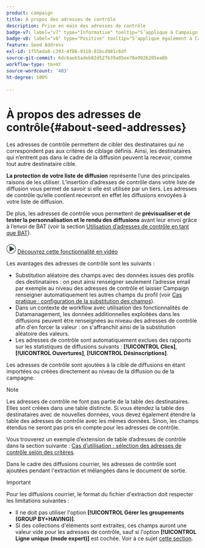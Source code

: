```yaml
---
product: campaign
title: À propos des adresses de contrôle
description: Prise en main des adresses de contrôle
badge-v7: label="v7" type="Informative" tooltip="S’applique à Campaign Classic v7"
badge-v8: label="v8" type="Positive" tooltip="S’applique également à Campaign v8"
feature: Seed Address
exl-id: 1f55eda8-c393-4f86-9118-01bcd981c6df
source-git-commit: 6dc6aeb5adeb82d527b39a05ee70a9926205ea0b
workflow-type: tm+mt
source-wordcount: '403'
ht-degree: 100%

---
```


# À propos des adresses de contrôle{#about-seed-addresses}



Les adresses de contrôle permettent de cibler des destinataires qui ne correspondent pas aux critères de ciblage définis. Ainsi, les destinataires qui n’entrent pas dans le cadre de la diffusion peuvent la recevoir, comme tout autre destinataire cible.

**La protection de votre liste de diffusion** représente l’une des principales raisons de les utiliser. L’insertion d’adresses de contrôle dans votre liste de diffusion vous permet de savoir si elle est utilisée par un tiers. Les adresses de contrôle qu’elle contient recevront en effet les diffusions envoyées à votre liste de diffusion.

De plus, les adresses de contrôle vous permettent de **prévisualiser et de tester la personnalisation et le rendu des diffusions** avant leur envoi grâce à l’envoi de BAT (voir la section [Utilisation d’adresses de contrôle en tant que BAT](steps-defining-the-target-population.md#using-seed-addresses-as-proof)).

![](assets/do-not-localize/how-to-video.png) [Découvrez cette fonctionnalité en vidéo](steps-defining-the-target-population.md#seeds-and-proofs-video)

Les avantages des adresses de contrôle sont les suivants :

* Substitution aléatoire des champs avec des données issues des profils des destinataires : on peut ainsi renseigner seulement l’adresse email par exemple au niveau des adresses de contrôle et laisser Campaign renseigner automatiquement les autres champs du profil (voir [Cas pratique : configuration de la substitution des champs](use-case--configuring-the-field-substitution.md)).
* Dans un contexte de workflow avec utilisation des fonctionnalités de Datamanagement, les données additionnelles exploitées dans les diffusions peuvent être renseignées au niveau des adresses de contrôle afin d&#39;en forcer la valeur : on s&#39;affranchit ainsi de la substitution aléatoire des valeurs.
* Les adresses de contrôle sont automatiquement exclues des rapports sur les statistiques de diffusions suivants : **[!UICONTROL Clics]**, **[!UICONTROL Ouvertures]**, **[!UICONTROL Désinscriptions]**.

Les adresses de contrôle sont ajoutées à la cible de diffusions en étant importées ou créées directement au niveau de la diffusion ou de la campagne.

>[!NOTE]
>
>Les adresses de contrôle ne font pas partie de la table des destinataires. Elles sont créées dans une table distincte. Si vous étendez la table des destinataires avec de nouvelles données, vous devez également étendre la table des adresses de contrôle avec les mêmes données. Sinon, les champs étendus ne seront pas pris en compte pour les adresses de contrôle.
>
>Vous trouverez un exemple d’extension de table d’adresses de contrôle dans la section suivante : [Cas d’utilisation : sélection des adresses de contrôle selon des critères](use-case--selecting-seed-addresses-on-criteria.md).

Dans le cadre des diffusions courrier, les adresses de contrôle sont ajoutées pendant l&#39;extraction et mélangées dans le document de sortie.

>[!IMPORTANT]
>
>Pour les diffusions courrier, le format du fichier d&#39;extraction doit respecter les limitations suivantes :
>
>* Il ne doit pas utiliser l&#39;option **[!UICONTROL Gérer les groupements (GROUP BY+HAVING)]**.
>* Si des collections d&#39;éléments sont extraites, ces champs auront une valeur vide pour les adresses de contrôle, sauf si l&#39;option **[!UICONTROL Ligne unique (mode expert)]** est cochée. Voir à ce sujet [cette section](../../platform/using/executing-export-jobs.md#step-7---data-formatting).
>
